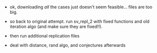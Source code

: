 * ok, downloading *all* the cases just doesn't seem feasible... files are too big.
* so back to original attempt. run sv_repl_2 with fixed functions and old iteration algo (and make sure they are fixed!!).
* then run additional replication files

* deal with distance, rand algo, and conjectures afterwards